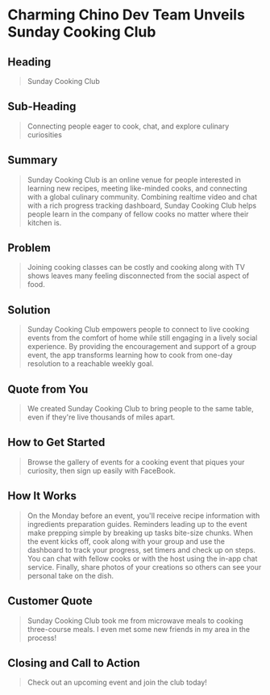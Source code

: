 # Charming Chino Dev Team Unveils Sunday Cooking Club

<!--
> This material was originally posted [here](http://www.quora.com/What-is-Amazons-approach-to-product-development-and-product-management). It is reproduced here for posterities sake.

There is an approach called "working backwards" that is widely used at Amazon. They work backwards from the customer, rather than starting with an idea for a product and trying to bolt customers onto it. While working backwards can be applied to any specific product decision, using this approach is especially important when developing new products or features.

For new initiatives a product manager typically starts by writing an internal press release announcing the finished product. The target audience for the press release is the new/updated product's customers, which can be retail customers or internal users of a tool or technology. Internal press releases are centered around the customer problem, how current solutions (internal or external) fail, and how the new product will blow away existing solutions.

If the benefits listed don't sound very interesting or exciting to customers, then perhaps they're not (and shouldn't be built). Instead, the product manager should keep iterating on the press release until they've come up with benefits that actually sound like benefits. Iterating on a press release is a lot less expensive than iterating on the product itself (and quicker!).

If the press release is more than a page and a half, it is probably too long. Keep it simple. 3-4 sentences for most paragraphs. Cut out the fat. Don't make it into a spec. You can accompany the press release with a FAQ that answers all of the other business or execution questions so the press release can stay focused on what the customer gets. My rule of thumb is that if the press release is hard to write, then the product is probably going to suck. Keep working at it until the outline for each paragraph flows.

Oh, and I also like to write press-releases in what I call "Oprah-speak" for mainstream consumer products. Imagine you're sitting on Oprah's couch and have just explained the product to her, and then you listen as she explains it to her audience. That's "Oprah-speak", not "Geek-speak".

Once the project moves into development, the press release can be used as a touchstone; a guiding light. The product team can ask themselves, "Are we building what is in the press release?" If they find they're spending time building things that aren't in the press release (overbuilding), they need to ask themselves why. This keeps product development focused on achieving the customer benefits and not building extraneous stuff that takes longer to build, takes resources to maintain, and doesn't provide real customer benefit (at least not enough to warrant inclusion in the press release).
 -->

## Heading

  > Sunday Cooking Club

## Sub-Heading

  > Connecting people eager to cook, chat, and explore culinary curiosities

## Summary

  > Sunday Cooking Club is an online venue for people interested in learning new recipes, meeting like-minded cooks, and connecting with a global culinary community. Combining realtime video and chat with a rich progress tracking dashboard, Sunday Cooking Club helps people learn in the company of fellow cooks no matter where their kitchen is.

## Problem

  > Joining cooking classes can be costly and cooking along with TV shows leaves many feeling disconnected from the social aspect of food.

## Solution

  > Sunday Cooking Club empowers people to connect to live cooking events from the comfort of home while still engaging in a lively social experience. By providing the encouragement and support of a group event, the app transforms learning how to cook from one-day resolution to a reachable weekly goal.

## Quote from You

  > We created Sunday Cooking Club to bring people to the same table, even if they're live thousands of miles apart.

## How to Get Started

  > Browse the gallery of events for a cooking event that piques your curiosity, then sign up easily with FaceBook.

## How It Works

  > On the Monday before an event, you'll receive recipe information with ingredients preparation guides. Reminders leading up to the event make prepping simple by breaking up tasks bite-size chunks. When the event kicks off, cook along with your group and use the dashboard to track your progress, set timers and check up on steps. You can chat with fellow cooks or with the host using the in-app chat service. Finally, share photos of your creations so others can see your personal take on the dish.

## Customer Quote

  > Sunday Cooking Club took me from microwave meals to cooking three-course meals. I even met some new friends in my area in the process!

## Closing and Call to Action

  > Check out an upcoming event and join the club today!